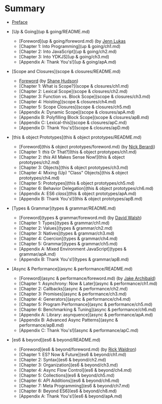 # Summary

* [Preface](preface.md)

* [Up & Going](up & going/README.md)
  * [Foreword](up & going/foreword.md) (by [Jenn Lukas](http://jennlukas.com)
  * [Chapter 1: Into Programming](up & going/ch1.md)
  * [Chapter 2: Into JavaScript](up & going/ch2.md)
  * [Chapter 3: Into YDKJS](up & going/ch3.md)
  * [Appendix A: Thank You's!](up & going/apA.md)
* [Scope and Closures](scope & closures/README.md)
  * [Foreword](https://shanehudson.net/2014/06/03/foreword-dont-know-js/) (by [Shane Hudson](https://github.com/shanehudson))
  * [Chapter 1: What is Scope?](scope & closures/ch1.md)
  * [Chapter 2: Lexical Scope](scope & closures/ch2.md)
  * [Chapter 3: Function vs. Block Scope](scope & closures/ch3.md)
  * [Chapter 4: Hoisting](scope & closures/ch4.md)
  * [Chapter 5: Scope Closures](scope & closures/ch5.md)
  * [Appendix A: Dynamic Scope](scope & closures/apA.md)
  * [Appendix B: Polyfilling Block Scope](scope & closures/apB.md)
  * [Appendix C: Lexical-this](scope & closures/apC.md)
  * [Appendix D: Thank You's!](scope & closures/apD.md)
* [this & object Prototypes](this & object prototypes/README.md)
  * [Foreword](this & object prototypes/foreword.md) (by [Nick Berardi](https://github.com/nberardi))
  * [Chapter 1: *this* Or That?](this & object prototypes/ch1.md)
  * [Chapter 2: *this* All Makes Sense Now!](this & object prototypes/ch2.md)
  * [Chapter 3: Objects](this & object prototypes/ch3.md)
  * [Chapter 4: Mixing (Up) "Class" Objects](this & object prototypes/ch4.md)
  * [Chapter 5: Prototypes](this & object prototypes/ch5.md)
  * [Chapter 6: Behavior Delegation](this & object prototypes/ch6.md)
  * [Appendix A: ES6 *class*](this & object prototypes/apA.md)
  * [Appendix B: Thank You's!](this & object prototypes/apB.md)
* [Types & Grammar](types & grammar/README.md)
  * [Foreword](types & grammar/foreword.md) (by [David Walsh](http://davidwalsh.name))
  * [Chapter 1: Types](types & grammar/ch1.md)
  * [Chapter 2: Values](types & grammar/ch2.md)
  * [Chapter 3: Natives](types & grammar/ch3.md)
  * [Chapter 4: Coercion](types & grammar/ch4.md)
  * [Chapter 5: Grammar](types & grammar/ch5.md)
  * [Appendix A: Mixed Environment JavaScript](types & grammar/apA.md)
  * [Appendix B: Thank You's!](types & grammar/apB.md)
* [Async & Performance](async & performance/README.md)
  * [Foreword](async & performance/foreword.md) (by [Jake Archibald](http://jakearchibald.com))
  * [Chapter 1: Asynchrony: Now & Later](async & performance/ch1.md)
  * [Chapter 2: Callbacks](async & performance/ch2.md)
  * [Chapter 3: Promises](async & performance/ch3.md)
  * [Chapter 4: Generators](async & performance/ch4.md)
  * [Chapter 5: Program Performance](async & performance/ch5.md)
  * [Chapter 6: Benchmarking & Tuning](async & performance/ch6.md)
  * [Appendix A: Library: asynquence](async & performance/apA.md)
  * [Appendix B: Advanced Async Patterns](async & performance/apB.md)
  * [Appendix C: Thank You's!](async & performance/apC.md)
* [es6 & beyond](es6 & beyond/README.md)
  * [Foreword](es6 & beyond/foreword.md) (by [Rick Waldron](http://bocoup.com/weblog/author/rick-waldron/))
  * [Chapter 1: ES? Now & Future](es6 & beyond/ch1.md)
  * [Chapter 2: Syntax](es6 & beyond/ch2.md)
  * [Chapter 3: Organization](es6 & beyond/ch3.md)
  * [Chapter 4: Async Flow Control](es6 & beyond/ch4.md)
  * [Chapter 5: Collections](es6 & beyond/ch5.md)
  * [Chapter 6: API Additions](es6 & beyond/ch6.md)
  * [Chapter 7: Meta Programming](es6 & beyond/ch7.md)
  * [Chapter 8: Beyond ES6](es6 & beyond/ch8.md)
  * [Appendix A: Thank You's!](es6 & beyond/apA.md)